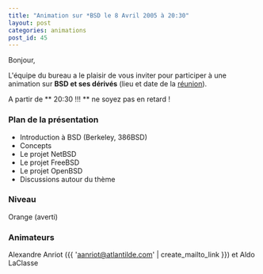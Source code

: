 ```yaml
---
title: "Animation sur *BSD le 8 Avril 2005 à 20:30"
layout: post
categories: animations
post_id: 45
---
```

Bonjour,


L'équipe du bureau a le plaisir de vous inviter pour participer à une animation sur **BSD et ses dérivés** (lieu et date de la [réunion](/association/les-reunions-du-plug/)).

A partir de ** 20:30 !!! ** ne soyez pas en retard !



### Plan de la présentation ###

* Introduction à BSD (Berkeley, 386BSD)
* Concepts
* Le projet NetBSD
* Le projet FreeBSD
* Le projet OpenBSD 
* Discussions autour du thème



### Niveau ###

Orange (averti)



### Animateurs ###

Alexandre Anriot ({{ 'aanriot@atlantilde.com' | create_mailto_link }}) et Aldo LaClasse


